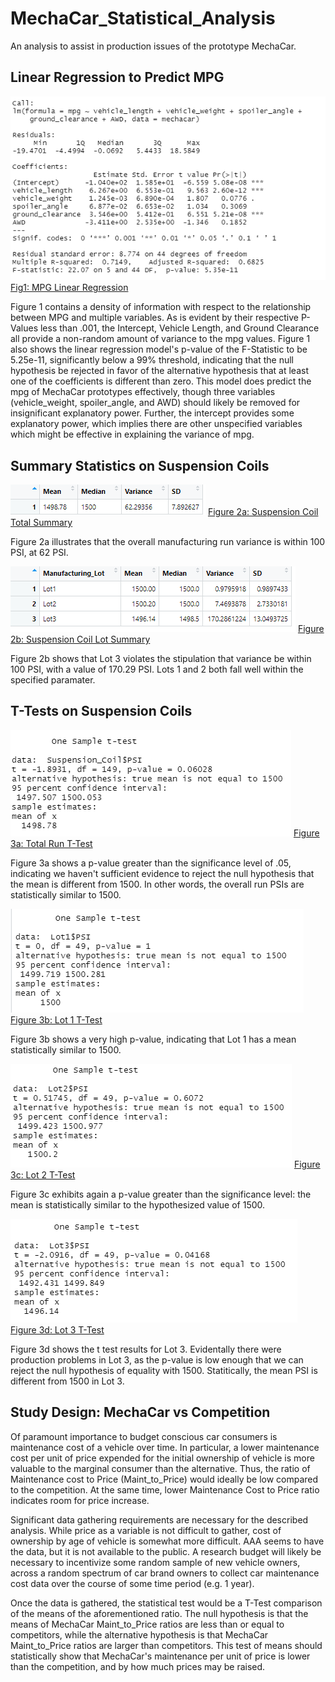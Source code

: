 # MechaCar_Statistical_Analysis

An analysis to assist in production issues of the prototype MechaCar.


## Linear Regression to Predict MPG
![Fig1: MPG Linear Regression](other_resources/01_MPG_Linear_Regression.png)
[Fig1: MPG Linear Regression](other_resources/01_MPG_Linear_Regression.png?raw=true "Figure 1: MPG Linear Regression")

Figure 1 contains a density of information with respect to the relationship between MPG and multiple variables.  As is evident by their respective  P-Values less than .001, the Intercept, Vehicle Length, and Ground Clearance all provide a non-random amount of variance to the mpg values.  Figure 1 also shows the linear regression model's p-value of the F-Statistic to be 5.25e-11, significantly below a 99% threshold, indicating that the null hypothesis be rejected in favor of the alternative hypothesis that at least one of the coefficients is different than zero.  This model does predict the mpg of MechaCar prototypes effectively, though three variables (vehicle_weight, spoiler_angle, and AWD) should likely be removed for insignificant explanatory power.  Further, the intercept provides some explanatory power, which implies there are other unspecified variables which might be effective in explaining the variance of mpg.

	
	
## Summary Statistics on Suspension Coils


![Figure 2a: Suspension Coil Total Summary](other_resources/02a_Total_Summary.png)
[Figure 2a: Suspension Coil Total Summary](other_resources/02a_Total_Summary.png?raw=true "Figure 2a: Suspension Coil Total Summary")



Figure 2a illustrates that the overall manufacturing run variance is within 100 PSI, at 62 PSI.



![Figure 2b: Suspension Coil Lot Summary](other_resources/02b_Lot_Summary.png)
[Figure 2b: Suspension Coil Lot Summary](other_resources/02b_Lot_Summary.png?raw=true "Figure 2b: Suspension Coil Lot Summary")

Figure 2b shows that Lot 3 violates the stipulation that variance be within 100 PSI, with a value of 170.29 PSI.  Lots 1 and 2 both fall well within the specified paramater.

## T-Tests on Suspension Coils



![Figure 3a: Total Run T-Test](other_resources/03a_Total_Run_tTest.png)
[Figure 3a: Total Run T-Test](other_resources/03a_Total_Run_tTest.png?raw=true "Figure 3a: Total Run T-Test")

Figure 3a shows a p-value greater than the significance level of .05, indicating we haven't sufficient evidence to reject the null hypothesis that the mean is different from 1500.  In other words, the overall run PSIs are statistically similar to 1500.


![Figure 3b: Lot 1 T-Test](other_resources/03b_Lot1_tTest.png)
[Figure 3b: Lot 1 T-Test](other_resources/03b_Lot1_tTest.png?raw=true "Figure 3b: Lot 1 T-Test")

Figure 3b shows a very high p-value, indicating that Lot 1 has a mean statistically similar to 1500.


![Figure 3c: Lot 2 T-Test](other_resources/03c_Lot2_tTest.png)
[Figure 3c: Lot 2 T-Test](other_resources/03c_Lot2_tTest.png?raw=true "Figure 3c: Lot 2 T-Test")

Figure 3c exhibits again a p-value greater than the significance level: the mean is statistically similar to the hypothesized value of 1500.


![Figure 3d: Lot 3 T-Test](other_resources/03d_Lot3_tTest.png)
[Figure 3d: Lot 3 T-Test](other_resources/03d_Lot3_tTest.png?raw=true "Figure 3d: Lot 3 T-Test")

Figure 3d shows the t test results for Lot 3.  Evidentally there were production problems in Lot 3, as the p-value is low enough that we can reject the null hypothesis of equality with 1500.  Statitically, the mean PSI is different from 1500 in Lot 3.




## Study Design: MechaCar vs Competition

    
Of paramount importance to budget conscious car consumers is maintenance cost of a vehicle over time.  In particular, a lower maintenance cost per unit of price expended for the initial ownership of vehicle is more valuable to the marginal consumer than the alternative.  Thus, the ratio of Maintenance cost to Price (Maint_to_Price) would ideally be low compared to the competition.  At the same time, lower Maintenance Cost to Price ratio indicates room for price increase.

Significant data gathering requirements are necessary for the described analysis.  While price as a variable is not difficult to gather, cost of ownership by age of vehicle is somewhat more difficult.  AAA seems to have the data, but it is not available to the public.  A research budget will likely be necessary to incentivize some random sample of new vehicle owners, across a random spectrum of car brand owners to collect car maintenance cost data over the course of some time period (e.g. 1 year).

Once the data is gathered, the statistical test would be a T-Test comparison of the means of the aforementioned ratio.  The null hypothesis is that the means of MechaCar Maint_to_Price ratios are less than or equal to competitors, while the alternative hypothesis is that MechaCar Maint_to_Price ratios are larger than competitors.  This test of means should statistically show that MechaCar's maintenance per unit of price is lower than the competition, and by how much prices may be raised.